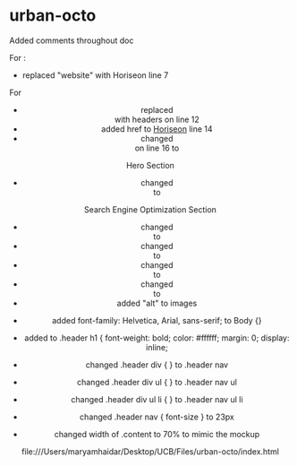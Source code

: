 # urban-octo

Added comments throughout doc

<!-- Changes I maded on the HTML document;-->

For <head>:
- replaced "website" with Horiseon line 7

For <header>
- replaced <div> with headers on line 12
- added href to  <a href ="/">Hori<span class="seo">seo</span>n</a> line 14
- changed <div> on line 16 to <nav>

Hero Section
- changed  <div class="hero"></div> to  <section class="hero"></section> 

Search Engine Optimization Section
- changed <div class="content"> to <section class="content">
- changed  <div class="search-engine-optimization"> to  <article class="search-engine-optimization">
- changed  <div id="online-reputation-management"> to  <section id="online-reputation-management">
- changed <div id="social-media-marketing"> to <section id="social-media-marketing">
- added "alt" to images 

<!--Changes I made on the CSS-->

- added font-family: Helvetica, Arial, sans-serif; to Body {}
- added to .header h1 {
    font-weight: bold;
    color: #ffffff;
    margin: 0;
    display: inline;

- changed .header div { } to .header nav 
- changed .header div ul { } to .header nav ul
- changed .header div ul li { } to .header nav ul li
- changed .header nav { font-size } to 23px 
- changed width of .content to 70% to mimic the mockup 

<!--include screenshot of website along with link-->

file:///Users/maryamhaidar/Desktop/UCB/Files/urban-octo/index.html


<!--for images make sure to have alt -->
